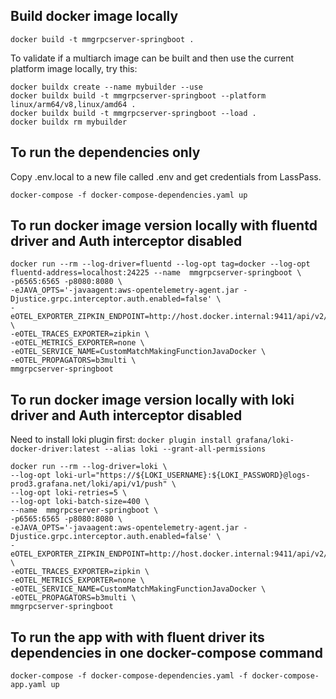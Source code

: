 ## Build docker image locally
```
docker build -t mmgrpcserver-springboot .
```
To validate if a multiarch image can be built and then use the current platform image locally, try this:
```
docker buildx create --name mybuilder --use
docker buildx build -t mmgrpcserver-springboot --platform linux/arm64/v8,linux/amd64 .
docker buildx build -t mmgrpcserver-springboot --load .
docker buildx rm mybuilder
```


## To run the dependencies only
Copy .env.local to a new file called .env and get credentials from LassPass.
```
docker-compose -f docker-compose-dependencies.yaml up
```

## To run docker image version locally with fluentd driver and Auth interceptor disabled
```
docker run --rm --log-driver=fluentd --log-opt tag=docker --log-opt fluentd-address=localhost:24225 --name  mmgrpcserver-springboot \
-p6565:6565 -p8080:8080 \
-eJAVA_OPTS='-javaagent:aws-opentelemetry-agent.jar -Djustice.grpc.interceptor.auth.enabled=false' \
-eOTEL_EXPORTER_ZIPKIN_ENDPOINT=http://host.docker.internal:9411/api/v2/spans \
-eOTEL_TRACES_EXPORTER=zipkin \
-eOTEL_METRICS_EXPORTER=none \
-eOTEL_SERVICE_NAME=CustomMatchMakingFunctionJavaDocker \
-eOTEL_PROPAGATORS=b3multi \
mmgrpcserver-springboot

```

## To run docker image version locally with loki driver and Auth interceptor disabled

Need to install loki plugin first: ```docker plugin install grafana/loki-docker-driver:latest --alias loki --grant-all-permissions```
```
docker run --rm --log-driver=loki \
--log-opt loki-url="https://${LOKI_USERNAME}:${LOKI_PASSWORD}@logs-prod3.grafana.net/loki/api/v1/push" \
--log-opt loki-retries=5 \
--log-opt loki-batch-size=400 \
--name  mmgrpcserver-springboot \
-p6565:6565 -p8080:8080 \
-eJAVA_OPTS='-javaagent:aws-opentelemetry-agent.jar -Djustice.grpc.interceptor.auth.enabled=false' \
-eOTEL_EXPORTER_ZIPKIN_ENDPOINT=http://host.docker.internal:9411/api/v2/spans \
-eOTEL_TRACES_EXPORTER=zipkin \
-eOTEL_METRICS_EXPORTER=none \
-eOTEL_SERVICE_NAME=CustomMatchMakingFunctionJavaDocker \
-eOTEL_PROPAGATORS=b3multi \
mmgrpcserver-springboot

```


## To run the app with with fluent driver its dependencies in one docker-compose command
```
docker-compose -f docker-compose-dependencies.yaml -f docker-compose-app.yaml up
```